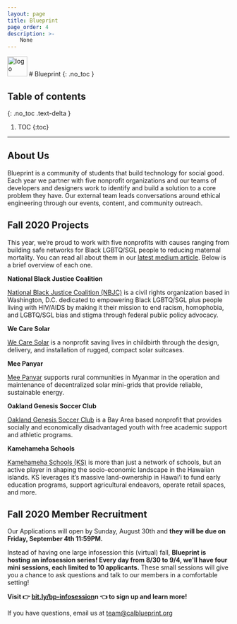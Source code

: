```yaml
---
layout: page
title: Blueprint
page_order: 4
description: >-
    None
---
```


<img src="https://dl.airtable.com/.attachments/3942b08ef4e4f3c90c9b64d4cec81c50/388e5c73/bp.jpg" alt="logo" style="height:45px !important;"/>
# Blueprint
{: .no_toc }

## Table of contents
{: .no_toc .text-delta }

1. TOC
{:toc}

---

## About Us

Blueprint is a community of students that build technology for social good. Each year we partner with five nonprofit organizations and our teams of developers and designers work to identify and build a solution to a core problem they have. Our external team leads conversations around ethical engineering through our events, content, and community outreach.

## Fall 2020 Projects

This year, we’re proud to work with five nonprofits with causes ranging from building safe networks for Black LGBTQ/SGL people to reducing maternal mortality. You can read all about them in our [latest medium article](https://medium.com/blueprint/introducing-our-projects-for-2020-2021-8ca0be9bf852). Below is a brief overview of each one. 

**National Black Justice Coalition**

[National Black Justice Coalition (NBJC)](http://nbjc.org/) is a civil rights organization based in Washington, D.C. dedicated to empowering Black LGBTQ/SGL plus people living with HIV/AIDS by making it their mission to end racism, homophobia, and LGBTQ/SGL bias and stigma through federal public policy advocacy.

**We Care Solar**

[We Care Solar](https://wecaresolar.org/) is a nonprofit saving lives in childbirth through the design, delivery, and installation of rugged, compact solar suitcases.

**Mee Panyar**

[Mee Panyar](https://www.meepanyar.com/) supports rural communities in Myanmar in the operation and maintenance of decentralized solar mini-grids that provide reliable, sustainable energy.

**Oakland Genesis Soccer Club**

[Oakland Genesis Soccer Club](https://www.oaklandgenesis.org/) is a Bay Area based nonprofit that provides socially and economically disadvantaged youth with free academic support and athletic programs.

**Kamehameha Schools**

[Kamehameha Schools (KS)](https://www.ksbe.edu/) is more than just a network of schools, but an active player in shaping the socio-economic landscape in the Hawaiian islands. KS leverages it’s massive land-ownership in Hawai’i to fund early education programs, support agricultural endeavors, operate retail spaces, and more. 

## Fall 2020 Member Recruitment

Our Applications will open by Sunday, August 30th and **they will be due on Friday, September 4th 11:59PM.**

Instead of having one large infosession this (virtual) fall, **Blueprint is hosting an infosession series! Every day from 8/30 to 9/4, we'll have four mini sessions, each limited to 10 applicants.** These small sessions will give you a chance to ask questions and talk to our members in a comfortable setting!

**Visit 👉 [bit.ly/bp-infosession](http://bit.ly/bp-infosession)n 👈 to sign up and learn more!**

If you have questions, email us at [team@calblueprint.org](mailto:team@calblueprint.org)
